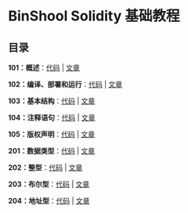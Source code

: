 # BinShool Solidity 基础教程
## 目录

**101：概述**：[代码](https://github.com/binschoolapp/solidity-basic/tree/main/101-Index) | [文章](http://binschool.app/solidity-basic/solidity-basic-index.html) 

**102：编译、部署和运行**：[代码](https://github.com/binschoolapp/solidity-basic/tree/main/102-Process) | [文章](http://binschool.app/solidity-basic/solidity-process.html)

**103：基本结构**：[代码](https://github.com/binschoolapp/solidity-basic/tree/main/103-Syntax) | [文章](http://binschool.app/solidity-basic/solidity-syntax.html) 

**104：注释语句**：[代码](https://github.com/binschoolapp/solidity-basic/tree/main/104-Note) | [文章](http://binschool.app/solidity-basic/solidity-note.html)

**105：版权声明**：[代码](https://github.com/binschoolapp/solidity-basic/tree/main/105-Spdx) | [文章](http://binschool.app/solidity-basic/solidity-spdx.html)

**201：数据类型**：[代码](https://github.com/binschoolapp/solidity-basic/tree/main/201-DataType) | [文章](http://binschool.app/solidity-basic/solidity-datatype.html)

**202：整型**：[代码](https://github.com/binschoolapp/solidity-basic/tree/main/202-Integer) | [文章](http://binschool.app/solidity-basic/solidity-integer.html)

**203：布尔型**：[代码](https://github.com/binschoolapp/solidity-basic/tree/main/203-Bool) | [文章](http://binschool.app/solidity-basic/solidity-bool.html)

**204：地址型**：[代码](https://github.com/binschoolapp/solidity-basic/tree/main/204-Address) | [文章](http://binschool.app/solidity-basic/solidity-address.html)
